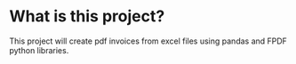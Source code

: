 # What is this project?
This project will create pdf invoices from excel files using
pandas and FPDF python libraries.